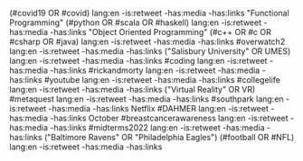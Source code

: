 (#covid19 OR #covid) lang:en -is:retweet -has:media -has:links
"Functional Programming" (#python OR #scala OR #haskell) lang:en -is:retweet -has:media -has:links
"Object Oriented Programming" (#c++ OR #c OR #csharp OR #java) lang:en -is:retweet -has:media -has:links
#overwatch2 lang:en -is:retweet -has:media -has:links
("Salisbury University" OR UMES) lang:en -is:retweet -has:media -has:links
#coding lang:en -is:retweet -has:media -has:links
#rickandmorty lang:en -is:retweet -has:media -has:links
#youtube lang:en -is:retweet -has:media -has:links
#collegelife lang:en -is:retweet -has:media -has:links
("Virtual Reality" OR VR) #metaquest lang:en -is:retweet -has:media -has:links
#southpark lang:en -is:retweet -has:media -has:links
Netflix #DAHMER lang:en -is:retweet -has:media -has:links
October #breastcancerawareness lang:en -is:retweet -has:media -has:links
#midterms2022 lang:en -is:retweet -has:media -has:links
("Baltimore Ravens" OR "Philadelphia Eagles") (#football OR #NFL) lang:en -is:retweet -has:media -has:links
